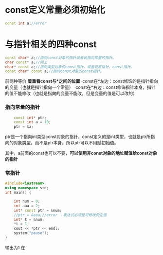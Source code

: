 # const定义常量必须初始化 
```cpp
const int a;//error
```
# 与指针相关的四种const
```cpp
const char* a;//指向const对象的指针或者说指向常量的指针。
char const* a;//同上
char* const a;//指向类型对象的const指针。或者说常指针、const指针。
const char* const a;//指向const对象的const指针。
```
前两种等价
**着重看const与\*之间的位置**
·const在\*左边：const修饰的是指针指向的变量（也就是指针指向一个常量）
·const在\*右边：const修饰指针本身，指针的值不能修改（也就是指向的变量不能改，但是变量的值是可以改的）

###  指向常量的指针
```cpp
	const int* ptr;
	const int a = 10;
	ptr = &a; 
```
ptr是一个指向int类型const对象的指针，const定义的是int类型，也就是ptr所指向的对象类型，而不是ptr本身，所以ptr可以不用赋初始值。

其中，a前面的const也可以不要，**可以使用非const对象的地址赋值给const对象的指针**
### 常指针
```cpp
#include<iostream>
using namespace std;
int main() {

	int num = 0;
	int aaa = 2;
	int* const ptr = &num; 
	//ptr = &aaa;//error ：表达式必须是可修改的左值
	int* t = &num;
	*t = 1;
	cout << *ptr << endl;
	system("pause");
}
```
输出为1
在